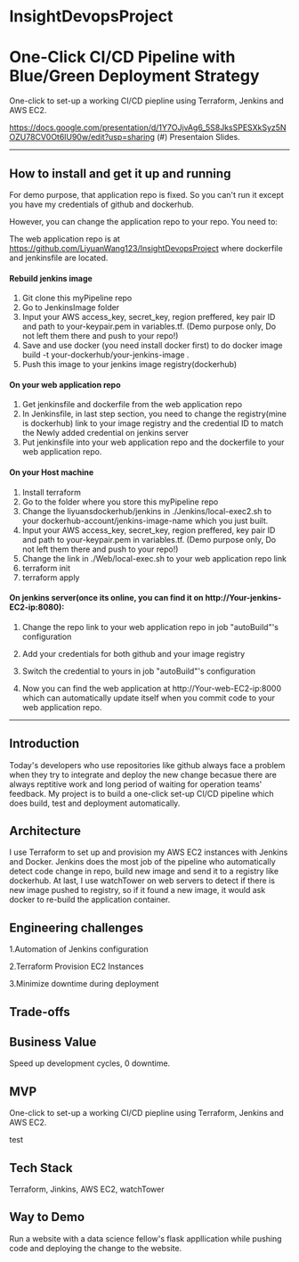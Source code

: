 # InsightDevopsProject

# One-Click CI/CD Pipeline with Blue/Green Deployment Strategy

One-click to set-up a working CI/CD piepline using Terraform, Jenkins and AWS EC2.

https://docs.google.com/presentation/d/1Y7OJjvAg6_5S8JksSPESXkSyz5NOZU78CV0Ot6lU90w/edit?usp=sharing (#) Presentaion Slides.

<hr/>

## How to install and get it up and running
For demo purpose, that application repo is fixed. So you can't run it except you have my credentials of github and dockerhub.

However, you can change the application repo to your repo. You need to: 

The web application repo is at https://github.com/LiyuanWang123/InsightDevopsProject where dockerfile and jenkinsfile are 
located.

#### Rebuild jenkins image
1. Git clone this myPipeline repo
2. Go to JenkinsImage folder 
3. Input your AWS access_key, secret_key, region preffered, key pair ID and path to your-keypair.pem in variables.tf. (Demo purpose only, Do not left them there and push to your repo!)
4. Save and use docker (you need install docker first) to do docker image build -t your-dockerhub/your-jenkins-image .
5. Push this image to your jenkins image registry(dockerhub)

#### On your web application repo

1. Get jenkinsfile and dockerfile from the web application repo
2. In Jenkinsfile, in last step section, you need to change the registry(mine is dockerhub) link to your image registry and the credential ID to match the Newly added credential on jenkins server
3. Put jenkinsfile into your web application repo and the dockerfile to your web application repo. 

#### On your Host machine

1. Install terraform
2. Go to the folder where you store this myPipeline repo
3. Change the liyuansdockerhub/jenkins in ./Jenkins/local-exec2.sh to your dockerhub-account/jenkins-image-name which you just built.
4. Input your AWS access_key, secret_key, region preffered, key pair ID and path to your-keypair.pem in variables.tf. (Demo purpose only, Do not left them there and push to your repo!)
5. Change the link in ./Web/local-exec.sh to your web application repo link
6. terraform init
7. terraform apply

#### On jenkins server(once its online, you can find it on http://Your-jenkins-EC2-ip:8080): 
1. Change the repo link to your web application repo in job "autoBuild"'s configuration 
2. Add your credentials for both github and your image registry
3. Switch the credential to yours in job "autoBuild"'s configuration 

4. Now you can find the web application at http://Your-web-EC2-ip:8000 which can automatically update itself when you commit code to your web application repo.







<hr/>

## Introduction

Today's developers who use repositories like github always face a problem when they try to integrate and deploy the new change becasue there are always reptitive work and long period of waiting for operation teams' feedback. My project is to build a one-click set-up CI/CD pipeline which does build, test and deployment automatically. 

## Architecture

I use Terraform to set up and provision my AWS EC2 instances with Jenkins and Docker. Jenkins does the most job of the pipeline who automatically detect code change in repo, build new image and send it to a registry like dockerhub. At last, I use watchTower on web servers to detect if there is new image pushed to registry, so if it found a new image, it would ask docker to re-build the application container.

## Engineering challenges

1.Automation of Jenkins configuration

2.Terraform Provision EC2 Instances

3.Minimize downtime during deployment

## Trade-offs


## Business Value 

Speed up development cycles, 0 downtime.

## MVP

One-click to set-up a working CI/CD piepline using Terraform, Jenkins and AWS EC2.

test

## Tech Stack

Terraform, Jinkins, AWS EC2, watchTower

## Way to Demo

Run a website with a data science fellow's flask appllication while pushing code and deploying the change to the website.
